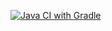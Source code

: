 [![Java CI with Gradle](https://github.com/KirillNemytykh/patterns1/actions/workflows/gradle.yml/badge.svg)](https://github.com/KirillNemytykh/patterns1/actions/workflows/gradle.yml)
